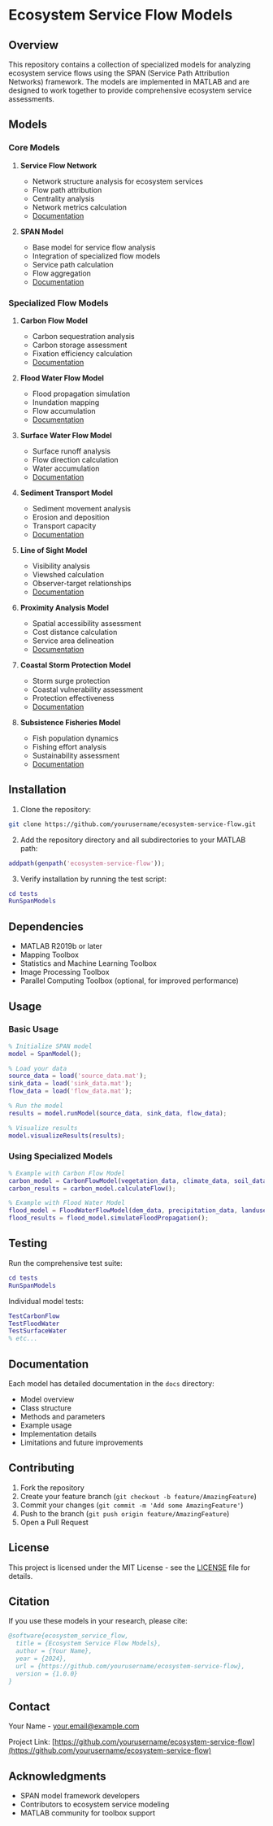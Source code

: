 # Ecosystem Service Flow Models

## Overview

This repository contains a collection of specialized models for analyzing ecosystem service flows using the SPAN (Service Path Attribution Networks) framework. The models are implemented in MATLAB and are designed to work together to provide comprehensive ecosystem service assessments.

## Models

### Core Models

1. **Service Flow Network**
   - Network structure analysis for ecosystem services
   - Flow path attribution
   - Centrality analysis
   - Network metrics calculation
   - [Documentation](docs/ServiceFlowNetwork.md)

2. **SPAN Model**
   - Base model for service flow analysis
   - Integration of specialized flow models
   - Service path calculation
   - Flow aggregation
   - [Documentation](docs/SpanModel.md)

### Specialized Flow Models

1. **Carbon Flow Model**
   - Carbon sequestration analysis
   - Carbon storage assessment
   - Fixation efficiency calculation
   - [Documentation](docs/CarbonFlowModel.md)

2. **Flood Water Flow Model**
   - Flood propagation simulation
   - Inundation mapping
   - Flow accumulation
   - [Documentation](docs/FloodWaterFlowModel.md)

3. **Surface Water Flow Model**
   - Surface runoff analysis
   - Flow direction calculation
   - Water accumulation
   - [Documentation](docs/SurfaceWaterFlowModel.md)

4. **Sediment Transport Model**
   - Sediment movement analysis
   - Erosion and deposition
   - Transport capacity
   - [Documentation](docs/SedimentTransportModel.md)

5. **Line of Sight Model**
   - Visibility analysis
   - Viewshed calculation
   - Observer-target relationships
   - [Documentation](docs/LineOfSightModel.md)

6. **Proximity Analysis Model**
   - Spatial accessibility assessment
   - Cost distance calculation
   - Service area delineation
   - [Documentation](docs/ProximityAnalysisModel.md)

7. **Coastal Storm Protection Model**
   - Storm surge protection
   - Coastal vulnerability assessment
   - Protection effectiveness
   - [Documentation](docs/CoastalStormProtectionModel.md)

8. **Subsistence Fisheries Model**
   - Fish population dynamics
   - Fishing effort analysis
   - Sustainability assessment
   - [Documentation](docs/SubsistenceFisheriesModel.md)

## Installation

1. Clone the repository:
```bash
git clone https://github.com/yourusername/ecosystem-service-flow.git
```

2. Add the repository directory and all subdirectories to your MATLAB path:
```matlab
addpath(genpath('ecosystem-service-flow'));
```

3. Verify installation by running the test script:
```matlab
cd tests
RunSpanModels
```

## Dependencies

- MATLAB R2019b or later
- Mapping Toolbox
- Statistics and Machine Learning Toolbox
- Image Processing Toolbox
- Parallel Computing Toolbox (optional, for improved performance)

## Usage

### Basic Usage

```matlab
% Initialize SPAN model
model = SpanModel();

% Load your data
source_data = load('source_data.mat');
sink_data = load('sink_data.mat');
flow_data = load('flow_data.mat');

% Run the model
results = model.runModel(source_data, sink_data, flow_data);

% Visualize results
model.visualizeResults(results);
```

### Using Specialized Models

```matlab
% Example with Carbon Flow Model
carbon_model = CarbonFlowModel(vegetation_data, climate_data, soil_data);
carbon_results = carbon_model.calculateFlow();

% Example with Flood Water Model
flood_model = FloodWaterFlowModel(dem_data, precipitation_data, landuse_data);
flood_results = flood_model.simulateFloodPropagation();
```

## Testing

Run the comprehensive test suite:
```matlab
cd tests
RunSpanModels
```

Individual model tests:
```matlab
TestCarbonFlow
TestFloodWater
TestSurfaceWater
% etc...
```

## Documentation

Each model has detailed documentation in the `docs` directory:
- Model overview
- Class structure
- Methods and parameters
- Example usage
- Implementation details
- Limitations and future improvements

## Contributing

1. Fork the repository
2. Create your feature branch (`git checkout -b feature/AmazingFeature`)
3. Commit your changes (`git commit -m 'Add some AmazingFeature'`)
4. Push to the branch (`git push origin feature/AmazingFeature`)
5. Open a Pull Request

## License

This project is licensed under the MIT License - see the [LICENSE](LICENSE) file for details.

## Citation

If you use these models in your research, please cite:

```bibtex
@software{ecosystem_service_flow,
  title = {Ecosystem Service Flow Models},
  author = {Your Name},
  year = {2024},
  url = {https://github.com/yourusername/ecosystem-service-flow},
  version = {1.0.0}
}
```

## Contact

Your Name - your.email@example.com

Project Link: [https://github.com/yourusername/ecosystem-service-flow](https://github.com/yourusername/ecosystem-service-flow)

## Acknowledgments

- SPAN model framework developers
- Contributors to ecosystem service modeling
- MATLAB community for toolbox support
